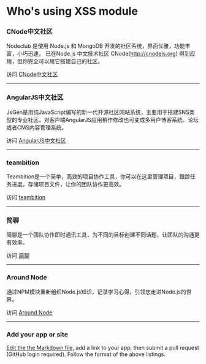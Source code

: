 Who's using XSS module
=======

### CNode中文社区

Nodeclub 是使用 Node.js 和 MongoDB 开发的社区系统，界面优雅，功能丰富，小巧迅速， 已在Node.js 中文技术社区 CNode(http://cnodejs.org) 得到应用，但你完全可以用它搭建自己的社区。

访问 [CNode中文社区](https://cnodejs.org)

-----

### AngularJS中文社区

JsGen是用纯JavaScript编写的新一代开源社区网站系统，主要用于搭建SNS类型的专业社区，对客户端AngularJS应用稍作修改也可变成多用户博客系统、论坛或者CMS内容管理系统。

访问 [AngularJS中文社区](http://www.angularjs.cn)

-----

### teambition

Teambition是一个简单，高效的项目协作工具，你可以在这里管理项目，跟踪任务进度，存储项目文件，让你的团队协作更高效。

访问 [teambition](https://www.teambition.com)

-----

### 简聊

简聊是一个团队协作即时通讯工具，为不同的目标创建不同话题，让团队的沟通更有效率。

访问 [简聊](https://talk.ai)

-----

### Around Node

通过NPM模块重新组织Node.js知识，记录学习心得，引领您走进Node.js的世界。

访问 [Around Node](http://aroundnode.org)

-----

### Add your app or site

[Edit the the Markdown file](https://github.com/leizongmin/js-xss/blob/gh-pages/sources/zh/resources/applications.md), add a link to your app, then submit a pull request (GitHub login required). Follow the format of the above listings.
